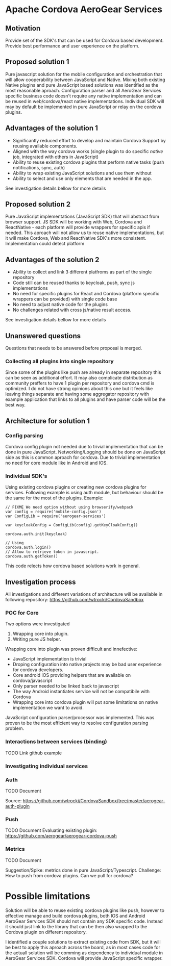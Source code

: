 # Apache Cordova AeroGear Services

## Motivation

Provide set of the SDK's that can be used for Cordova based development.
Provide best performance and user experience on the platform.

## Proposed solution 1

Pure javascript solution for the mobile configuration and orchestration 
that will allow cooperability between JavaScript and Native.
Mixing both existing Native plugins and pure JavaScript based solutions was identified as the most reasonable aproach.
Configuration parser and all AeroGear Services specific business code doesn't require any native implementation and can be reused in web/cordova/react native implementations. Individual SDK will may by default be implemented in pure JavaScript or relay on the cordova plugins. 

## Advantages of the solution 1

- Significantly reduced effort to develop and maintain Cordova Support by reusing available components.
- Aligned with the way cordova works (single plugin to do specific *native* job, integrated with others in JavaScript)
- Ability to reuse existing cordova plugins that perform native tasks (push notifications, sync, auth)
- Ability to wrap existing JavaScript solutions and use them without 
- Ability to select and use only elements that are needed in the app.

See investigation details bellow for more details

## Proposed solution 2

Pure JavaScript implementations (JavaScript SDK) that will abstract from browser support.
JS SDK will be working with Web, Cordova and ReactNative - each platform will provide wrappers for specific apis if needed.
This aproach will not allow us to reuse native implementations, but it will make Cordova, Web and ReactNative SDK's more consistent. Implementation could detect platform 

## Advantages of the solution 2

- Ability to collect and link 3 different platfroms as part of the single repository
- Code still can be reused thanks to keycloak, push, sync js implementations
- No need for specific plugins for React and Cordova (platform specific wrappers can be provided) with single code base
- No need to adjust native code for the plugins
- No challenges related with cross js/native result access.

See investigation details bellow for more details

## Unanswered questions

Questions that needs to be answered before proposal is merged.

### Collecting all plugins into single repository

Since some of the plugins like push are already in separate repository this can be seen as additional effort. 
It may also complicate distribution as community preffers to have 1 plugin per repository and cordova cmd is optimized.
I do not have strong opinions about this one but it feels like leaving things separate and having some aggregator repository with example application that links to all plugins and have parser code will be the best way.

## Architecture for solution 1

### Config parsing 

Cordova config plugin not needed due to trivial implementation that can be done in pure JavaScript.
Networking/Logging should be done on JavaScript side as this is common aproach for cordova.
Due to trivial implementation no need for core module like in Android and IOS.

### Individual SDK's

Using existing cordova plugins or creating new cordova plugins for services.
Following example is using auth module, but behaviour should be the same for the most of the plugins.
Example:

```
// FIXME We need option without using browserify/webpack
var config = require('mobile-config.json')
var ConfigLib = require('aerogear-services')

var keycloakConfig = ConfigLib(config).getKeyCloakConfig()

cordova.auth.init(keycloak)

// Using 
cordova.auth.login()
// Allow to retrieve token in javascript.
cordova.auth.getToken()
```

This code relects how cordova based solutions work in general.

## Investigation process

All investigations and different variations of architecture will be available in following repository:
https://github.com/wtrocki/CordovaSandbox

### POC for Core

Two options were investigated
1. Wrapping core into plugin. 
1. Writing pure JS helper.

Wrapping core into plugin was proven difficult and innefective:
- JavaScript implementation is trivial
- Droping configuration into native projects may be bad user experience for cordova developers.
- Core android IOS providing helpers that are available on cordova/javascript
- Only parser needed to be linked back to javascript
- The way Android instantiates service will not be compatibile with Cordova 
- Wrapping core into cordova plugin will put some limitations on native implementation we want to avoid.

JavaScript configuration parser/processor was implemented.
This was proven to be the most efficient way to resolve configuration parsing problem.

### Interactions between services (binding)

TODO Link github example

### Investigating individual services

### Auth

TODO Document

Source: https://github.com/wtrocki/CordovaSandbox/tree/master/aerogear-auth-plugin

### Push

TODO Document
Evaluating existing plugin: https://github.com/aerogear/aerogear-cordova-push

### Metrics
TODO Document

Suggestion/Spike: metrics done in pure JavaScript/Typescript.
Challenge: How to push from cordova plugins. Can we pull for cordova?

# Possible limitations

Solution will be able to reuse existing cordova plugins like push, 
however to effective manage and build cordova plugins, 
both IOS and Android AeroGear Services SDK should not contain any SDK specific code.
Instead it should just link to the library that can be then also wrapped to the Cordova plugin on different repository.

I identified a couple solutions to extract existing code from SDK, 
but it will be best to apply this aproach across the board, as in most cases code for 
the actuall solution will be comming as dependency to individual module in AeroGear Services SDK.
Cordova will provide JavaScript specific wrapper.

